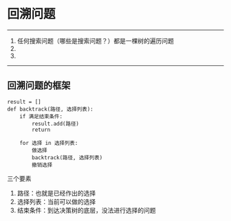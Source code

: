 # 回溯问题

------
1. 任何搜索问题（哪些是搜索问题？）都是一棵树的遍历问题
1. 
1. 
------


## 回溯问题的框架

``` 
result = []
def backtrack(路径, 选择列表):
    if 满足结束条件:
        result.add(路径)
        return

    for 选择 in 选择列表:
        做选择
        backtrack(路径, 选择列表)
        撤销选择

```

三个要素
1. 路径：也就是已经作出的选择
1. 选择列表：当前可以做的选择
1. 结束条件：到达决策树的底层，没法进行选择的问题